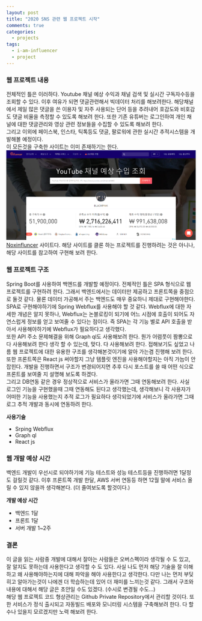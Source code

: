 ```yaml
---
layout: post
title: "2020 SNS 관련 웹 프로젝트 시작"
comments: true
categories: 
  - projects
tags: 
  - i-am-influencer
  - project
---
```


### 웹 프로젝트 내용

전체적인 틀은 이러하다. Youtube 채널 예상 수익과 채널 검색 및 실시간 구독자수등을 조회할 수 있다. 이후 여유가 되면 댓글관련해서 빅데이터 처리를 해보려한다. 해당채널에서 제일 많은 댓글을 쓴 이용자 및 자주 사용되는 단어 등을 추려내어 호감도와 비호감도 댓글 비율을 측정할 수 있도록 해보려 한다. 또한 기존 유튜버는 로그인하여 개인 채널에 대한 댓글관리와 영상 관련 정보들을 수집할 수 있도록 해보려 한다.    
그리고 이외에 페이스북, 인스타, 틱톡등도 댓글, 팔로워에 관한 실시간 추적시스템을 개발해볼 예정이다.    
이 모든것을 구축한 사이트는 이미 존재하기는 한다.    
<img src="/assets/images/projects/influncer-projects-start/noxinfluncer.png" class="align-center" alt="noxinfluncer">   <br>
[Noxinfluncer](https://kr.noxinfluencer.com/youtube/channel-calculator) 사이트다.    해당 사이트를 클론 하는 프로젝트를 진행하려는 것은 아니나, 해당 사이트를 참고하여 구현해 보려 한다.    <br>


### 웹 프로젝트 구조

Spring Boot를 사용하여 백엔드를 개발할 예정이다. 전체적인 틀은 SPA 형식으로 웹 프로젝트를 구현하려 한다. 그래서 백엔드에서는 데이터만 제공하고 프론트쪽을 중점으로 둘것 같다. 물론 데이터 가공해서 주는 백엔드도 매우 중요하니 제대로 구현해야한다.    
SPA로 구현해야하기에 Spring Webflux를 사용해야 할 것 같다. Webflux에 대한 자세한 개념은 알지 못하나, Webflux는 논블로킹이 되기에 어느 시점에 호출이 되어도 자연스럽게 정보를 얻고 보여줄 수 있다는 점이다. 즉 SPA는 각 기능 별로 API 호출을 받아서 사용해야하기에 Webflux가 필요하다고 생각했다.    
또한 API 주소 문제해결을 위해 Graph ql도 사용해보려 한다. 뭔가 어렴풋이 짬뽕으로 다 사용해보려 한다 생각 할 수 있는데, 맞다. 다 사용해보려 한다. 접해보기도 싶었고 나름 웹 프로젝트에 대한 유용한 구조를 생각해본것이기에 알아 가는겸 진행해 보려 한다. 또한 프론트쪽은 React js 써야할지 그냥 템플릿 엔진을 사용해야할지는 아직 가늠이 안잡힌다. 개발을 진행하면서 구조가 변경되어지면 추후 다시 포스트를 쓸 때 어떤 식으로 프론트를 보여줄 지 설명해 보도록 하겠다.   
그리고 DB연동 같은 경우 정상적으로 서비스가 올라가면 그때 연동해보려 한다. 사실 로그인 기능을 구현했을때 그때 연동해도 된다고 생각했는데, 생각해보니 각 사용자가 어떠한 기능을 사용했는지 추적 로그가 필요하다 생각되었기에 서비스가 올라가면 그때 로그 추적 개발과 동시에 연동하려 한다.

**사용기술** 

- Srping Webflux
- Graph ql
- React js

### 웹 개발 예상 시간

백엔드 개발이 우선시로 되야하기에 기능 테스트와 성능 테스트등을 진행하려면 1달정도 걸릴것 같다. 이후 프론트쪽 개발 한달, AWS 서버 연동등 하면 12월 말에 서비스 올릴 수 있지 않을까 생각해본다. (더 줄여보도록 할것이다.)    

**개발 예상 시간**
- 백엔드 1달
- 프론트 1달
- 서버 개발 1~2주    <br>


### 결론

이 글을 읽는 사람중 개발에 대해서 잘아는 사람들은 오버스펙이라 생각될 수 도 있고, 잘 알지도 못하는데 사용한다고 생각할 수 도 있다. 사실 나도 먼저 해당 기술을 잘 이해하고 왜 사용해야하는지에 대해 파악을 해야 사용한다고 생각한다. 다만 나는 먼저 부딪히고 알아가는것이 나에겐 더 학습하는데 있어 더 재미를 느끼는것 같다. 그래서 구조와 내용에 대해서 해당 글은 초안일 수도 있겠다. (수시로 변경될 수도...)    
해당 웹 프로젝트 코드 형상관리는 Github Private Repository에서 관리할 것이다. 또한 서비스가 정식 출시되고 자동빌드 배포와 모니터링 시스템을 구축해보려 한다. 다 할수나 있을지 모르겠지만 노력 해보려 한다.

